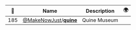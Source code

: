 |:star2: | Name | Description | 🌍|
|---|---|---|---|
|185|[@MakeNowJust](https://github.com/MakeNowJust)/[**quine**](https://github.com/MakeNowJust/quine)|Quine Museum||

